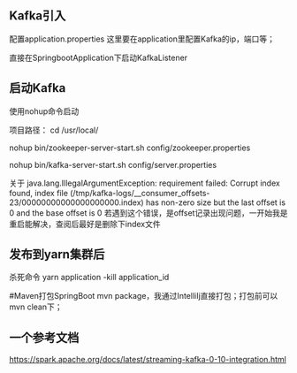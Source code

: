 
## Kafka引入

配置application.properties
这里要在application里配置Kafka的ip，端口等； 

直接在SpringbootApplication下启动KafkaListener

## 启动Kafka
使用nohup命令启动

项目路径：
  cd /usr/local/
  
nohup bin/zookeeper-server-start.sh config/zookeeper.properties

nohup bin/kafka-server-start.sh config/server.properties

关于
java.lang.IllegalArgumentException: requirement failed: Corrupt index found, index file (/tmp/kafka-logs/__consumer_offsets-23/00000000000000000000.index) has non-zero size but the last offset is 0 and the base offset is 0
若遇到这个错误，是offset记录出现问题，一开始我是重启能解决，查阅后最好是删除下index文件


## 发布到yarn集群后
杀死命令
yarn application -kill application_id


#Maven打包SpringBoot
mvn package，我通过IntelliIj直接打包；打包前可以mvn clean下；

## 一个参考文档
https://spark.apache.org/docs/latest/streaming-kafka-0-10-integration.html

